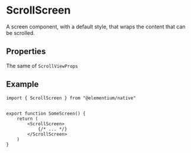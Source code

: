 # ScrollScreen

A screen component, with a default style, that wraps the content that can be scrolled.

## Properties

The same of `ScrollViewProps`

## Example

```tsx
import { ScrollScreen } from "@elementium/native"


export function SomeScreen() {
    return (
        <ScrollScreen>
            {/* ... */}
        </ScrollScreen>
    )
}
```
